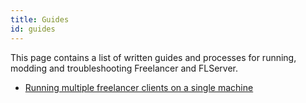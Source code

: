 ```yaml
---
title: Guides
id: guides
---
```


This page contains a list of written guides and processes for running, modding and troubleshooting Freelancer and FLServer.

* [Running multiple freelancer clients on a single machine](./multiple-clients-on-same-machine.md)

